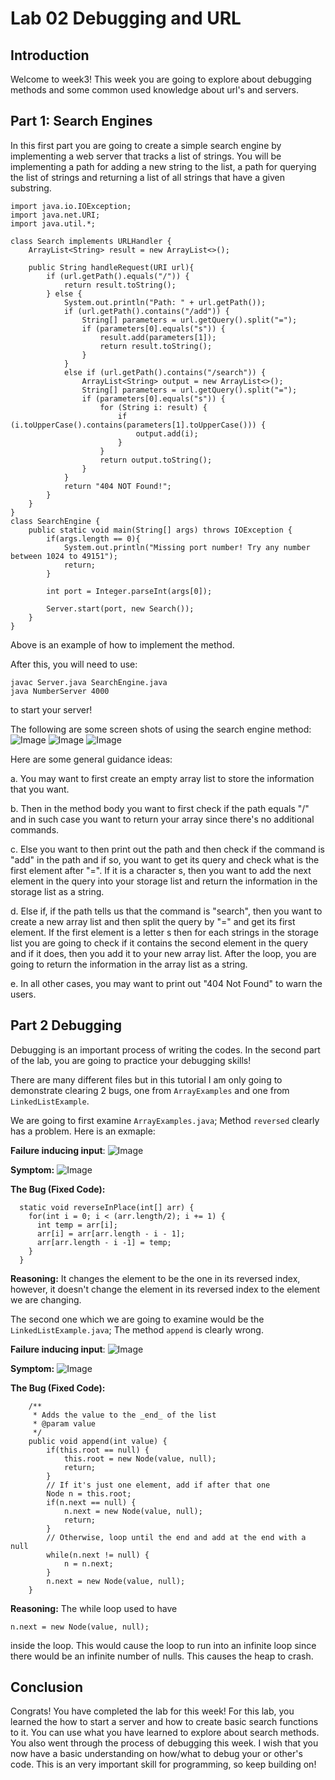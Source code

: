 # Lab 02 Debugging and URL
## Introduction
Welcome to week3! This week you are going to explore about debugging methods and some common used knowledge about url's and servers.
## Part 1: Search Engines
In this first part you are going to create a simple search engine by implementing a web server that tracks a list of strings. You will be implementing a path for adding a new string to the list, a path for querying the list of strings and returning a list of all strings that have a given substring. 

```
import java.io.IOException;
import java.net.URI;
import java.util.*;

class Search implements URLHandler {
    ArrayList<String> result = new ArrayList<>();

    public String handleRequest(URI url){
        if (url.getPath().equals("/")) {
            return result.toString();
        } else {
            System.out.println("Path: " + url.getPath());
            if (url.getPath().contains("/add")) {
                String[] parameters = url.getQuery().split("=");
                if (parameters[0].equals("s")) {
                    result.add(parameters[1]);
                    return result.toString();
                }
            }
            else if (url.getPath().contains("/search")) {
                ArrayList<String> output = new ArrayList<>();
                String[] parameters = url.getQuery().split("=");
                if (parameters[0].equals("s")) {
                    for (String i: result) {
                        if (i.toUpperCase().contains(parameters[1].toUpperCase())) {
                            output.add(i);
                        }
                    }
                    return output.toString();
                }
            }
            return "404 NOT Found!";
        }
    }
}
class SearchEngine {
    public static void main(String[] args) throws IOException {
        if(args.length == 0){
            System.out.println("Missing port number! Try any number between 1024 to 49151");
            return;
        }

        int port = Integer.parseInt(args[0]);

        Server.start(port, new Search());
    }
}
```
Above is an example of how to implement the method. 

After this, you will need to use:
```
javac Server.java SearchEngine.java 
java NumberServer 4000
```
to start your server!

The following are some screen shots of using the search engine method:
![Image](lab2(4).png)
![Image](lab2(3).png)
![Image](lab2(5).png)

Here are some general guidance ideas:

a. You may want to first create an empty array list to store the information that you want.

b. Then in the method body you want to first check if the path equals "/" and in such case you want to return your array since there's no additional commands. 

c. Else you want to then print out the path and then check if the command is "add" in the path and if so, you want to get its query and check what is the first element after "=". If it is a character s, then you want to add the next element in the query into your storage list and return the information in the storage list as a string.

d. Else if, if the path tells us that the command is "search", then you want to create a new array list and then split the query by "=" and get its first element. If the first element is a letter s then for each strings in the storage list you are going to check if it contains the second element in the query and if it does, then you add it to your new array list. After the loop, you are going to return the information in the array list as a string.

e. In all other cases, you may want to print out "404 Not Found" to warn the users. 



## Part 2 Debugging
Debugging is an important process of writing the codes. In the second part of the lab, you are going to practice your debugging skills! 

There are many different files but in this tutorial I am only going to demonstrate clearing 2 bugs, one from ```ArrayExamples``` and one from  ```LinkedListExample```.

We are going to first examine ```ArrayExamples.java```; Method ```reversed``` clearly has a problem. Here is an exmaple:

**Failure inducing input**:
![Image](lab2(6).png)

**Symptom:**
![Image](lab2(7).png)

**The Bug (Fixed Code):**
```
  static void reverseInPlace(int[] arr) {
    for(int i = 0; i < (arr.length/2); i += 1) {
      int temp = arr[i];
      arr[i] = arr[arr.length - i - 1];
      arr[arr.length - i -1] = temp;
    }
  }
```

**Reasoning:**
It changes the element to be the one in its reversed index, however, it doesn't change the element in its reversed index to the element we are changing. 


The second one which we are going to examine would be the ```LinkedListExample.java```; The method ```append``` is clearly wrong. 

**Failure inducing input**:
![Image](lab2(9).png)

**Symptom:**
![Image](lab2(8).png)

**The Bug (Fixed Code):**
```
    /**
     * Adds the value to the _end_ of the list
     * @param value
     */
    public void append(int value) {
        if(this.root == null) {
            this.root = new Node(value, null);
            return;
        }
        // If it's just one element, add if after that one
        Node n = this.root;
        if(n.next == null) {
            n.next = new Node(value, null);
            return;
        }
        // Otherwise, loop until the end and add at the end with a null
        while(n.next != null) {
            n = n.next;
        }
        n.next = new Node(value, null);
    }
```
**Reasoning:**
The while loop used to have 
```
n.next = new Node(value, null);
```
inside the loop. This would cause the loop to run into an infinite loop since there would be an infinite number of nulls. This causes the heap to crash. 


## Conclusion
Congrats! You have completed the lab for this week! For this lab, you learned the how to start a server and how to create basic search functions to it. You can use what you have learned to explore about search methods. You also went through the process of debugging this week. I wish that you now have a basic understanding on how/what to debug your or other's code. This is an very important skill for programming, so keep building on!